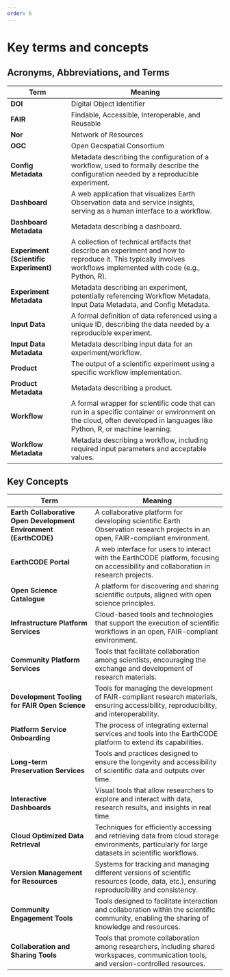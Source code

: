 ```yaml
---
order: 6
---
```

# Key terms and concepts

## Acronyms, Abbreviations, and Terms

| **Term**                      | **Meaning**                                                                                                                                                          |
|-------------------------------|----------------------------------------------------------------------------------------------------------------------------------------------------------------------|
| **DOI**                        | Digital Object Identifier                                                                                                                                             |
| **FAIR**                       | Findable, Accessible, Interoperable, and Reusable                                                                                                                     |
| **Nor**                        | Network of Resources                                                                                                                                                  |
| **OGC**                        | Open Geospatial Consortium                                                                                                                                            |
| **Config Metadata**            | Metadata describing the configuration of a workflow, used to formally describe the configuration needed by a reproducible experiment.                                 |
| **Dashboard**                  | A web application that visualizes Earth Observation data and service insights, serving as a human interface to a workflow.                                            |
| **Dashboard Metadata**         | Metadata describing a dashboard.                                                                                                                                      |
| **Experiment (Scientific Experiment)** | A collection of technical artifacts that describe an experiment and how to reproduce it. This typically involves workflows implemented with code (e.g., Python, R). |
| **Experiment Metadata**        | Metadata describing an experiment, potentially referencing Workflow Metadata, Input Data Metadata, and Config Metadata.                                               |
| **Input Data**                 | A formal definition of data referenced using a unique ID, describing the data needed by a reproducible experiment.                                                   |
| **Input Data Metadata**        | Metadata describing input data for an experiment/workflow.                                                                                                           |
| **Product**                    | The output of a scientific experiment using a specific workflow implementation.                                                                                     |
| **Product Metadata**           | Metadata describing a product.                                                                                                                                       |
| **Workflow**                   | A formal wrapper for scientific code that can run in a specific container or environment on the cloud, often developed in languages like Python, R, or machine learning. |
| **Workflow Metadata**          | Metadata describing a workflow, including required input parameters and acceptable values.                                                                           |

## Key Concepts

| **Term**                            | **Meaning**                                                                                                                                                          |
|-------------------------------------|----------------------------------------------------------------------------------------------------------------------------------------------------------------------|
| **Earth Collaborative Open Development Environment (EarthCODE)** | A collaborative platform for developing scientific Earth Observation research projects in an open, FAIR-compliant environment.                                      |
| **EarthCODE Portal**                | A web interface for users to interact with the EarthCODE platform, focusing on accessibility and collaboration in research projects.                                    |
| **Open Science Catalogue**          | A platform for discovering and sharing scientific outputs, aligned with open science principles.                                                                     |
| **Infrastructure Platform Services**| Cloud-based tools and technologies that support the execution of scientific workflows in an open, FAIR-compliant environment.                                         |
| **Community Platform Services**     | Tools that facilitate collaboration among scientists, encouraging the exchange and development of research materials.                                                  |
| **Development Tooling for FAIR Open Science** | Tools for managing the development of FAIR-compliant research materials, ensuring accessibility, reproducibility, and interoperability.                              |
| **Platform Service Onboarding**     | The process of integrating external services and tools into the EarthCODE platform to extend its capabilities.                                                         |
| **Long-term Preservation Services**  | Tools and practices designed to ensure the longevity and accessibility of scientific data and outputs over time.                                                       |
| **Interactive Dashboards**          | Visual tools that allow researchers to explore and interact with data, research results, and insights in real time.                                                     |
| **Cloud Optimized Data Retrieval**  | Techniques for efficiently accessing and retrieving data from cloud storage environments, particularly for large datasets in scientific workflows.                      |
| **Version Management for Resources**| Systems for tracking and managing different versions of scientific resources (code, data, etc.), ensuring reproducibility and consistency.                            |
| **Community Engagement Tools**      | Tools designed to facilitate interaction and collaboration within the scientific community, enabling the sharing of knowledge and resources.                          |
| **Collaboration and Sharing Tools** | Tools that promote collaboration among researchers, including shared workspaces, communication tools, and version-controlled resources.                                |


